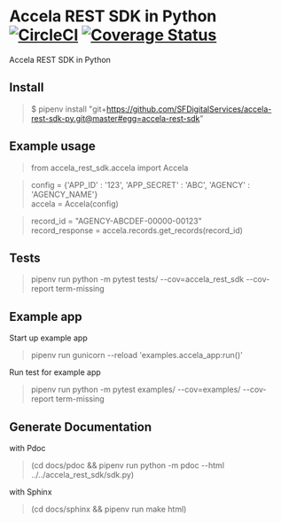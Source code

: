 # Accela REST SDK in Python [![CircleCI](https://badgen.net/circleci/github/SFDigitalServices/accela-rest-sdk-py/master)](https://circleci.com/gh/SFDigitalServices/accela-rest-sdk-py) [![Coverage Status](https://coveralls.io/repos/github/SFDigitalServices/accela-rest-sdk-py/badge.svg?branch=master)](https://coveralls.io/github/SFDigitalServices/accela-rest-sdk-py?branch=master)

Accela REST SDK in Python

## Install
> $ pipenv install "git+https://github.com/SFDigitalServices/accela-rest-sdk-py.git@master#egg=accela-rest-sdk"

## Example usage
> from accela_rest_sdk.accela import Accela

> config = {'APP_ID' : '123', 'APP_SECRET' : 'ABC', 'AGENCY' : 'AGENCY_NAME'}  
> accela = Accela(config)

> record_id = "AGENCY-ABCDEF-00000-00123"  
> record_response = accela.records.get_records(record_id)

## Tests
> pipenv run python -m pytest tests/ --cov=accela_rest_sdk --cov-report term-missing
  
## Example app
Start up example app
> pipenv run gunicorn --reload 'examples.accela_app:run()'

Run test for example app
> pipenv run python -m pytest examples/ --cov=examples/ --cov-report term-missing

## Generate Documentation
with Pdoc
> (cd docs/pdoc && pipenv run python -m pdoc --html ../../accela_rest_sdk/sdk.py)

with Sphinx
> (cd docs/sphinx && pipenv run make html)





